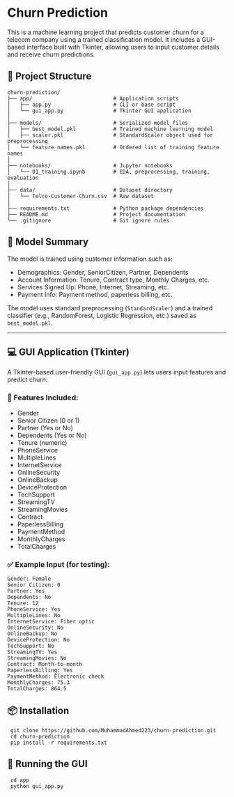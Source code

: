 # Churn Prediction

This is a machine learning project that predicts customer churn for a telecom company using a trained classification model. It includes a GUI-based interface built with Tkinter, allowing users to input customer details and receive churn predictions.

## 📂 Project Structure

```plaintext
churn-prediction/
├── app/                          # Application scripts
│   ├── app.py                    # CLI or base script
│   └── gui_app.py                # Tkinter GUI application
│
├── models/                       # Serialized model files
│   ├── best_model.pkl            # Trained machine learning model
│   ├── scaler.pkl                # StandardScaler object used for preprocessing
│   └── feature_names.pkl         # Ordered list of training feature names
│
├── notebooks/                    # Jupyter notebooks
│   └── 01_training.ipynb         # EDA, preprocessing, training, evaluation
│
├── data/                         # Dataset directory
│   └── Telco-Customer-Churn.csv  # Raw dataset
│
├── requirements.txt              # Python package dependencies
├── README.md                     # Project documentation
└── .gitignore                    # Git ignore rules
```
 
## 🧠 Model Summary

The model is trained using customer information such as:

- Demographics: Gender, SeniorCitizen, Partner, Dependents
- Account Information: Tenure, Contract type, Monthly Charges, etc.
- Services Signed Up: Phone, Internet, Streaming, etc.
- Payment Info: Payment method, paperless billing, etc.

The model uses standard preprocessing (`StandardScaler`) and a trained classifier (e.g., RandomForest, Logistic Regression, etc.) saved as `best_model.pkl`.

---

## 💻 GUI Application (Tkinter)

A Tkinter-based user-friendly GUI (`gui_app.py`) lets users input features and predict churn:

### 🧾 Features Included:

- Gender
- Senior Citizen (0 or 1)
- Partner (Yes or No)
- Dependents (Yes or No)
- Tenure (numeric)
- PhoneService
- MultipleLines
- InternetService
- OnlineSecurity
- OnlineBackup
- DeviceProtection
- TechSupport
- StreamingTV
- StreamingMovies
- Contract
- PaperlessBilling
- PaymentMethod
- MonthlyCharges
- TotalCharges

### ✅ Example Input (for testing):

```plaintext
Gender: Female
Senior Citizen: 0
Partner: Yes
Dependents: No
Tenure: 12
PhoneService: Yes
MultipleLines: No
InternetService: Fiber optic
OnlineSecurity: No
OnlineBackup: No
DeviceProtection: No
TechSupport: No
StreamingTV: Yes
StreamingMovies: No
Contract: Month-to-month
PaperlessBilling: Yes
PaymentMethod: Electronic check
MonthlyCharges: 75.3
TotalCharges: 864.5
```

## 📦 Installation
```
 git clone https://github.com/MuhammadAhmed223/churn-prediction.git
 cd churn-prediction
 pip install -r requirements.txt
```
## 🚀 Running the GUI
```
 cd app
 python gui_app.py
```
